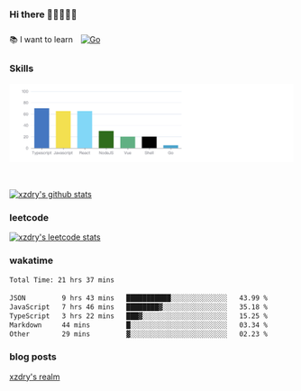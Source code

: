 ### Hi there 👋👋👋👋👋

 :books: I want to learn <a href="https://go.dev/" target="_blank"><img style="margin: 10px" src="https://profilinator.rishav.dev/skills-assets/go-original.svg" alt="Go" height="50" /></a>  

### Skills
![](img/2022-09-05-22-04-20.png)

<br />

[![xzdry's github stats](https://github-readme-stats.vercel.app/api?username=xzdry&count_private=true&show_icons=true&theme=vue)](https://github.com/xzdry)

### leetcode
[![xzdry's leetcode stats](https://leetcard.jacoblin.cool/xzdry-2?theme=light&font=Anek%20Kannada&site=cn)](https://leetcode.cn/u/xzdry-2/)

### wakatime
<!--START_SECTION:waka-->

```text
Total Time: 21 hrs 37 mins

JSON         9 hrs 43 mins   ███████████░░░░░░░░░░░░░░   43.99 %
JavaScript   7 hrs 46 mins   ████████▓░░░░░░░░░░░░░░░░   35.18 %
TypeScript   3 hrs 22 mins   ███▓░░░░░░░░░░░░░░░░░░░░░   15.25 %
Markdown     44 mins         █░░░░░░░░░░░░░░░░░░░░░░░░   03.34 %
Other        29 mins         ▓░░░░░░░░░░░░░░░░░░░░░░░░   02.23 %
```

<!--END_SECTION:waka-->

### blog posts
[xzdry's realm](https://www.justdry.net/)

